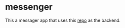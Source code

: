 # messenger
This a messager app that uses this [repo](https://github.com/VennilaPugazhenthi/kafka-java) as the backend.
